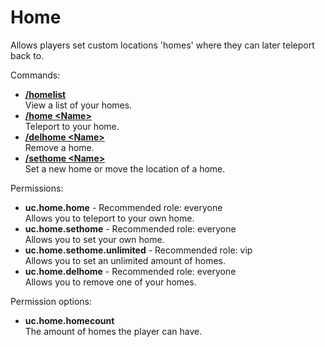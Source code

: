 Home
====
Allows players set custom locations 'homes' where they can later teleport back to.

Commands: <br>
* **[/homelist](../commands/homelist.md)**<br>View a list of your homes.
* **[/home \<Name\>](../commands/home.md)**<br>Teleport to your home.
* **[/delhome \<Name\>](../commands/delhome.md)**<br>Remove a home.
* **[/sethome \<Name\>](../commands/sethome.md)**<br>Set a new home or move the location of a home.

Permissions: <br>
* **uc.home.home** - Recommended role: everyone<br>Allows you to teleport to your own home.
* **uc.home.sethome** - Recommended role: everyone<br>Allows you to set your own home.
* **uc.home.sethome.unlimited** - Recommended role: vip<br>Allows you to set an unlimited amount of homes.
* **uc.home.delhome** - Recommended role: everyone<br>Allows you to remove one of your homes.

Permission options: <br>
* **uc.home.homecount**<br>The amount of homes the player can have.
